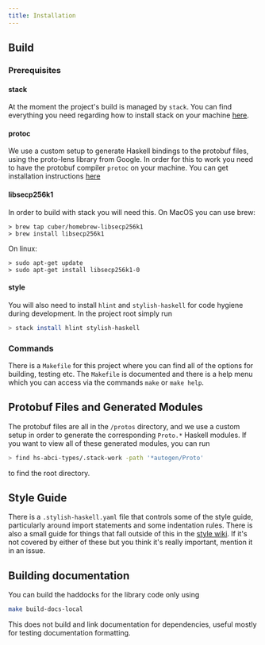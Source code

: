 ```yaml
---
title: Installation
---
```


## Build

### Prerequisites

#### stack
At the moment the project's build is managed by `stack`. You can find everything you need regarding how to install stack on your machine [here](https://docs.haskellstack.org/en/stable/README/).

#### protoc
We use a custom setup to generate Haskell bindings to the protobuf files, using the proto-lens library from Google. In order for this to work you need to have the protobuf compiler `protoc` on your machine. You can get installation instructions [here](https://google.github.io/proto-lens/installing-protoc.html)

#### libsecp256k1
In order to build with stack you will need this. On MacOS you can use brew:

```
> brew tap cuber/homebrew-libsecp256k1
> brew install libsecp256k1
```

On linux:

```
> sudo apt-get update
> sudo apt-get install libsecp256k1-0
```

#### style
You will also need to install `hlint` and `stylish-haskell` for code hygiene during development. In the project root simply run

```bash
> stack install hlint stylish-haskell
```

### Commands
There is a `Makefile` for this project where you can find all of the options for building, testing etc. The `Makefile`
is documented and there is a help menu which you can access via the commands `make` or `make help`.

## Protobuf Files and Generated Modules
The protobuf files are all in the `/protos` directory, and we use a custom setup in order
to generate the corresponding `Proto.*` Haskell modules. If you want to view all of these
generated modules, you can run

```bash
> find hs-abci-types/.stack-work -path '*autogen/Proto'
```

to find the root directory.

## Style Guide
There is a `.stylish-haskell.yaml` file that controls some of the style guide, particularly
around import statements and some indentation rules. There is also a small guide for things that
fall outside of this in the [style wiki](https://github.com/f-o-a-m/kepler/wiki/code-style-guide).
If it's not covered by either of these but you think it's really important, mention it in an issue.

## Building documentation
You can build the haddocks for the library code only using

```bash
make build-docs-local
```

This does not build and link documentation for dependencies, useful mostly for testing
documentation formatting.
